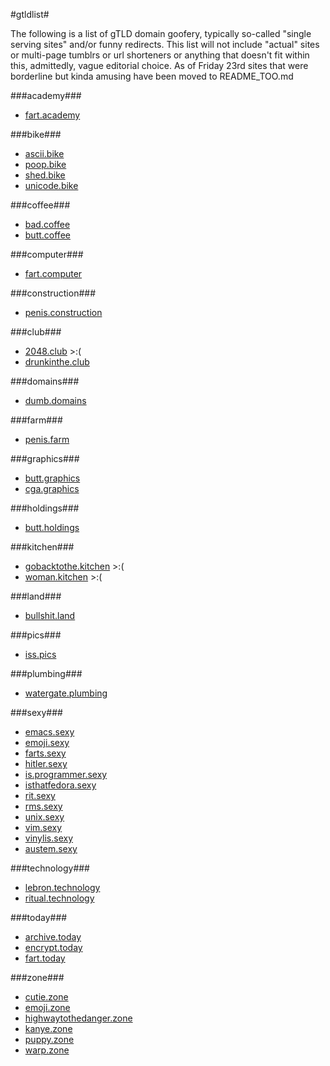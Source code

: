 #gtldlist#


The following is a list of gTLD domain goofery, typically so-called "single serving sites" and/or funny redirects. This list will not include "actual" sites or multi-page tumblrs or url shorteners or anything that doesn't fit within this, admittedly, vague editorial choice. As of Friday 23rd sites that were borderline but kinda amusing have been moved to README_TOO.md


###academy###
* [fart.academy](http://fart.academy)

###bike###
* [ascii.bike](http://ascii.bike)
* [poop.bike](http://poop.bike)
* [shed.bike](http://shed.bike)
* [unicode.bike](http://unicode.bike)

###coffee###
* [bad.coffee](http://bad.coffee)
* [butt.coffee](http://butt.coffee)

###computer###
* [fart.computer](http://fart.computer)

###construction###
* [penis.construction](http://penis.construction)

###club###
* [2048.club](http://2048.club/) >:(
* [drunkinthe.club](http://drunkinthe.club)

###domains###
* [dumb.domains](http://dumb.domains)

###farm###
* [penis.farm](http://penis.farm)

###graphics###
* [butt.graphics](http://butt.graphics)
* [cga.graphics](http://cga.graphics)

###holdings###
* [butt.holdings](http://butt.holdings)

###kitchen###
* [gobacktothe.kitchen](http://gobacktothe.kitchen/) >:(
* [woman.kitchen](http://woman.kitchen/) >:(

###land###
* [bullshit.land](http://bullshit.land)

###pics###
* [iss.pics](http://www.iss.pics/)

###plumbing###
* [watergate.plumbing](http://watergate.plumbing)

###sexy###
* [emacs.sexy](http://vim.sexy)
* [emoji.sexy](http://emoji.sexy)
* [farts.sexy](http://farts.sexy)
* [hitler.sexy](http://hitler.sexy)
* [is.programmer.sexy](http://is.programmer.sexy/)
* [isthatfedora.sexy](http://isthatfedora.sexy)
* [rit.sexy](http://rit.sexy)
* [rms.sexy](https://rms.sexy)
* [unix.sexy](http://unix.sexy)
* [vim.sexy](http://vim.sexy)
* [vinylis.sexy](http://www.vinylis.sexy)
* [austem.sexy](http://austen.sexy)

###technology###
* [lebron.technology](http://lebron.technology/)
* [ritual.technology](http://ritual.technology/)

###today###
* [archive.today](http://archive.today)
* [encrypt.today](https://encrypt.today)
* [fart.today](http://fart.today)

###zone###
* [cutie.zone](http://cutie.zone)
* [emoji.zone](http://emoji.zone)
* [highwaytothedanger.zone](http://highwaytothedanger.zone)
* [kanye.zone](http://kanye.zone)
* [puppy.zone](http://puppy.zone)
* [warp.zone](http://warp.zone)


